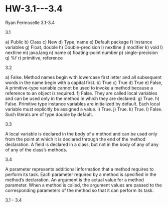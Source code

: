 HW-3.1---3.4
============

Ryan Fermoselle
3.1-3.4
 
 
3.1
 
a)    Public
b)   Class
c)    New
d)   Type, name
e)    Default package
f)     Instance variables
g)    Float, double
h)   Double-precision
i)     nextline
j)     modifier
k)    void
l)     nextline
m)  java.lang
n)   name
o)    floating-point number
p)   single-precision
q)   %f
r)    primitive, reference
 
3.2
 
a)    False. Method names begin with lowercase first letter and all subsequent words in the name begin with a capital first.
b)   True
c)    True
d)   True
e)    False, A primitive-type variable cannot be used to invoke a method because a reference to an object is required.
f)     False.  They are called local variables and can be used only in the method in which they are declared.
g)    True.
h)   False. Primitive type instance variables are initialized by default. Each local variable must explicitly be assigned a value.
i)     True.
j)     True.
k)    True.
l)     False. Such literals are of type double by default.
 
 
3.3
 
A local variable is declared in the body of a method and can be used only from the point at which it is declared through the end of the method declaration. A field is declared in a class, but not in the body of any of any of any of the class’s methods.
 
3.4
 
A parameter represents additional information that a method requires to perform its task. Each parameter required by a method is specified in the method’s declaration. An argument is the actual value for a method parameter. When a method is called, the argument values are passed to the corresponding parameters of the method so that it can perform its task.


3.1 - 3.4

